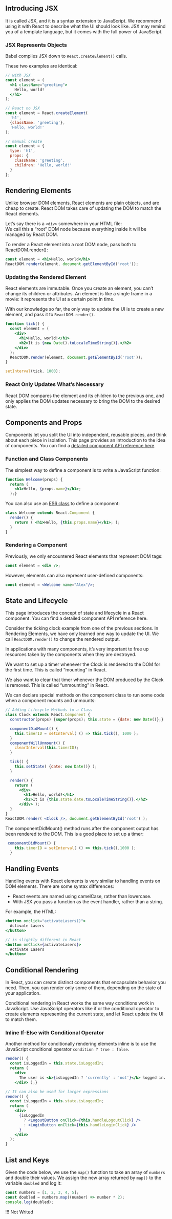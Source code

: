 <link rel="stylesheet" href="https://cdn.jsdelivr.net/npm/bootstrap-icons@1.5.0/font/bootstrap-icons.css">
<link rel="stylesheet" href="../source.css">

## Introducing JSX

It is called JSX, and it is a syntax extension to JavaScript. We recommend using it with React to describe what the UI should look like. JSX may remind you of a template language, but it comes with the full power of JavaScript.

### JSX Represents Objects
Babel compiles JSX down to `React.createElement()` calls.

These two examples are identical:
```jsx
// with JSX
const element = (
  <h1 className="greeting">
    Hello, world!
  </h1>
);

// React no JSX
const element = React.createElement(
  'h1',
  {className: 'greeting'},
  'Hello, world!'
);

// manual create
const element = {
  type: 'h1',
  props: {
    className: 'greeting',
    children: 'Hello, world!'
  }
};
```

## Rendering Elements
Unlike browser DOM elements, React elements are plain objects, and are cheap to create. React DOM takes care of updating the DOM to match the React elements.

Let’s say there is a ``<div>`` somewhere in your HTML file:</br>
We call this a “root” DOM node because everything inside it will be managed by React DOM.

To render a React element into a root DOM node, pass both to ReactDOM.render():
```jsx
const element = <h1>Hello, world</h1>
ReactDOM.render(element, document.getElementById('root'));
```

### Updating the Rendered Element
React elements are immutable. Once you create an element, you can’t change its children or attributes. An element is like a single frame in a movie: it represents the UI at a certain point in time.

With our knowledge so far, the only way to update the UI is to create a new element, and pass it to ``ReactDOM.render()``.
```jsx
function tick() {
  const element = (
    <div>
      <h1>Hello, world!</h1>
      <h2>It is {new Date().toLocaleTimeString()}.</h2>
    </div>
  );
  ReactDOM.render(element, document.getElementById('root'));
}

setInterval(tick, 1000);
```

### React Only Updates What’s Necessary
React DOM compares the element and its children to the previous one, and only applies the DOM updates necessary to bring the DOM to the desired state.

## Components and Props
Components let you split the UI into independent, reusable pieces, and think about each piece in isolation. This page provides an introduction to the idea of components. You can find a [detailed component API reference here](https://en.reactjs.org/docs/react-component.html).

### Function and Class Components
The simplest way to define a component is to write a JavaScript function:
```jsx
function Welcome(props) {
  return (
    <h1>Hello, {props.name}</h1>;
  );}
```

You can also use an [ES6 class](https://developer.mozilla.org/en-US/docs/Web/JavaScript/Reference/Classes) to define a component:
```jsx
class Welcome extends React.Component {
  render() {
    return ( <h1>Hello, {this.props.name}</h1>; );
  }
}
```

### Rendering a Component
Previously, we only encountered React elements that represent DOM tags:
```jsx
const element = <div />;
```

However, elements can also represent user-defined components:
```jsx
const element = <Welcome name="Alex"/>;
```

## State and Lifecycle
This page introduces the concept of state and lifecycle in a React component. You can find a detailed component API reference here.

Consider the ticking clock example from one of the previous sections. In Rendering Elements, we have only learned one way to update the UI. We call `ReactDOM.render()` to change the rendered output.

In applications with many components, it’s very important to free up resources taken by the components when they are destroyed.

We want to set up a timer whenever the Clock is rendered to the DOM for the first time. This is called “mounting” in React.

We also want to clear that timer whenever the DOM produced by the Clock is removed. This is called “unmounting” in React.

We can declare special methods on the component class to run some code when a component mounts and unmounts:
```jsx
// Adding Lifecycle Methods to a Class
class Clock extends React.Component {
  constructor(props) {super(props); this.state = {date: new Date()};}

  componentDidMount() {
    this.timerID = setInterval( () => this.tick(), 1000 );
  }
  componentWillUnmount() {
    clearInterval(this.timerID);
  }

  tick() {
    this.setState( {date: new Date()} );
  }

  render() {
    return (
      <div>
        <h1>Hello, world!</h1>
        <h2>It is {this.state.date.toLocaleTimeString()}.</h2>
      </div> ); 
  }
}
ReactDOM.render( <Clock />, document.getElementById('root') );
```

The componentDidMount() method runs after the component output has been rendered to the DOM. This is a good place to set up a timer:
```jsx
 componentDidMount() {
    this.timerID = setInterval( () => this.tick(),1000 );
  }
```

## Handling Events
Handling events with React elements is very similar to handling events on DOM elements. There are some syntax differences:
* React events are named using camelCase, rather than lowercase.
* With JSX you pass a function as the event handler, rather than a string.

For example, the HTML:
```jsx
<button onclick="activateLasers()">
  Activate Lasers
</button>

// is slightly different in React
<button onClick={activateLasers}>
  Activate Lasers
</button>
```

## Conditional Rendering
In React, you can create distinct components that encapsulate behavior you need. Then, you can render only some of them, depending on the state of your application.

Conditional rendering in React works the same way conditions work in JavaScript. Use JavaScript operators like if or the conditional operator to create elements representing the current state, and let React update the UI to match them.

### Inline If-Else with Conditional Operator
Another method for conditionally rendering elements inline is to use the JavaScript conditional operator `condition ? true : false`.

```jsx
render() {
  const isLoggedIn = this.state.isLoggedIn;
  return (
    <div>
      The user is <b>{isLoggedIn ? 'currently' : 'not'}</b> logged in.
    </div> );}

// It can also be used for larger expressions
render() {
  const isLoggedIn = this.state.isLoggedIn;
  return (
    <div>
      {isLoggedIn
        ? <LogoutButton onClick={this.handleLogoutClick} />
        : <LoginButton onClick={this.handleLoginClick} />
      }
    </div>
  );
}
```

## List and Keys
Given the code below, we use the `map()` function to take an array of `numbers` and double their values. We assign the new array returned by `map()` to the variable `doubled` and log it:
```jsx
const numbers = [1, 2, 3, 4, 5];
const doubled = numbers.map((number) => number * 2);
console.log(doubled);
```
!!! Not Writed











